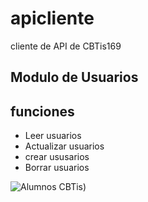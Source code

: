 # apicliente
cliente de API de CBTis169

## Modulo de Usuarios

funciones
---------------
* Leer usuarios
* Actualizar usuarios
* crear ususarios
* Borrar usuarios

![Alumnos CBTis](https://cbtis.169.net/media/alumnos4.jpg))

